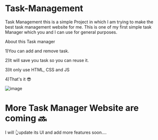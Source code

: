 # Task-Management
Task Management this is a simple Project in which I am trying to make the best task management website for me.
<be>
This is one of my first simple task Manager which you and I can use for general purposes.

About this Task manager

1)You can add and remove task.

2)It will save you task so you can reuse it.

3)It only use HTML, CSS and JS

4)That's it 😎 

![image](https://github.com/user-attachments/assets/8b15e0db-2320-4e2a-b0e6-2e112538a258)
<be>

# More Task Manager Website are coming 🔜 

I will 👆update its UI and add more features soon....
